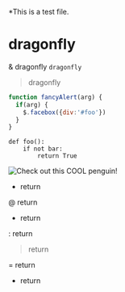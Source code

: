 *This is a test file.
# dragonfly 
& dragonfly 
`dragonfly` 
> dragonfly 
```javascript
function fancyAlert(arg) {
  if(arg) {
    $.facebox({div:'#foo'})
  }
}
```
```
def foo():
    if not bar:
        return True
```
![Check out this COOL penguin!](https://cdn0.tnwcdn.com/wp-content/blogs.dir/1/files/2020/02/Google-Image-Search-796x417.jpg)

+ return

@ return

- return

: return

> return

= return

* return
